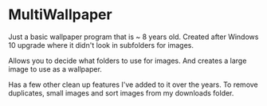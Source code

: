# MultiWallpaper


Just a basic wallpaper program that is ~ 8 years old. Created after Windows 10 upgrade where it didn't look in subfolders for images.

Allows you to decide what folders to use for images. And creates a large image to use as a wallpaper.

Has a few other clean up features I've added to it over the years. To remove duplicates, small images and sort images from my downloads folder.